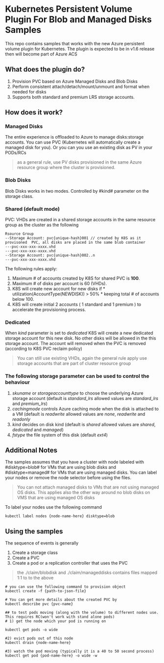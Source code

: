 # Kubernetes Persistent Volume Plugin For Blob and Managed Disks Samples

This repo contains samples that works with the new Azure persistent volume plugin for Kubernetes. The plugin is expected to be in v1.6 release then will become part of Azure ACS 


## What does the plugin do? 

1. Provision PVC based on Azure Managed Disks and Blob Disks
2. Perform consistent attach/detach/mount/unmount and format when needed for disks 
3. Supports both standard and premium LRS storage accounts. 

## How does it work? 

### Managed Disks
The entire experience is offloaded to Azure to manage disks:storage accounts. You can use PVC (Kubernetes will automatically create a managed disk for you). Or you can you use an existing disk as PV in your PODs/RCs

> as a general rule, use PV disks provisioned in the same Azure resource group where the cluster is provisioned.   

### Blob Disks 
Blob Disks works in two modes. Controlled by #kind# parameter on the storage class. 

### Shared (default mode)
PVC: VHDs are created in a shared storage accounts in the same resource group as the cluster as the following 

```
Rsource Group
--Storage Account: pvc{unique-hash}001 // created by K8S as it provisoned  PVC, all disks are placed in the same blob container  
---pvc-xxx-xxx-xxxx.vhd
---pvc-xxx-xxx-xxxx.vhd
--Storage Account: pvc{unique-hash}002..n  
---pvc-xxx-xxx-xxxx.vhd
```

The following rules apply:

1. Maximum # of accounts created by K8S for shared PVC is **100**.
2. Maximum # of disks per account is 60 (VHDs).
3. K8S will create new account for new disks if * utilization(AccountType(NEWDISK)) > 50%  * keeping total # of accounts below 100.
4. K8S will create initial 2 accounts ( 1 standard and 1 premium ) to accelerate the provisioning process.


### Dedicated 
When *kind* parameter is set to *dedicated* K8S will create a new dedicated storage account for this new disk. No other disks will be allowed in the this storage account. The account will removed when the PVC is removed (according to K8S PVC reclaim policy) 


> You can still use existing VHDs, again the general rule apply use storage accounts that are part of cluster resource group

### The following storage parameter can be used to control the behaviour

1. *skuname* or *storageaccounttype* to choose the underlying Azure storage account (default is *standard_lrs* allowed values are  *standard_lrs* and *premium_lrs*)
2. *cachingmode* controls Azure caching mode when the disk is attached to a VM (default is *readwrite* allowed values are *none*, *readwrite* and *readonly*
3. *kind* decides on disk kind (default is *shared* allowed values are *shared*, *dedicated* and *managed*)
4. *fstype* the file system of this disk (default *ext4*)


## Additional Notes
The samples assumes that you have a cluster with node labeled with #disktype=blob# for VMs that are using blob disks and #disktype=managed# for VMs that are using managed disks. You can label your nodes or remove the node selector before using the files. 

> You can not attach managed disks to VMs that are not using managed OS disks. This applies also the other way around no blob disks on VMS that are using managed OS disks

To label your nodes use the following command 
```
kubectl label nodes {node-name-here} disktype=blob
```

## Using the samples
The sequence of events is generally 

1. Create a storage class
2. Create a PVC 
3. Create a pod or a replication controller that uses the PVC


> the ./claim/blobdisk and ./claim/manageddisks contains files mapped 1:1 to to the above

```
# you can use the following command to provision object
kubectl create -f {path-to-json-file}

# You can get more details about the created PVC by
kubectl describe pvc {pvc-name}

## to test pods moving (along with the volume) to different nodes use. This requires RC(won't work with stand alone pods) 
# 1) get the node which your pod is running on 

kubectl get pods -o wide 

#2) evict pods out of this node 
kubectl drain {node-name-here}

#3) watch the pod moving (typically it is a 40 to 50 second process)
kubectl get pod {pod-name-here} -o wide -w
   
```
